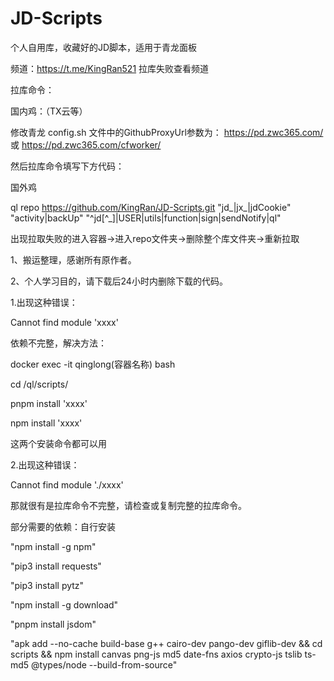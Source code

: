 # JD-Scripts
个人自用库，收藏好的JD脚本，适用于青龙面板

频道：https://t.me/KingRan521   拉库失败查看频道

拉库命令：

国内鸡：（TX云等）

修改青龙 config.sh 文件中的GithubProxyUrl参数为：
https://pd.zwc365.com/ 或 
https://pd.zwc365.com/cfworker/

然后拉库命令填写下方代码：

国外鸡 

ql repo https://github.com/KingRan/JD-Scripts.git "jd_|jx_|jdCookie" "activity|backUp" "^jd[^_]|USER|utils|function|sign|sendNotify|ql"

出现拉取失败的进入容器→进入repo文件夹→删除整个库文件夹→重新拉取

1、搬运整理，感谢所有原作者。

2、个人学习目的，请下载后24小时内删除下载的代码。


1.出现这种错误：

Cannot find module 'xxxx'

依赖不完整，解决方法：

docker exec -it qinglong(容器名称) bash

cd /ql/scripts/

pnpm install 'xxxx'

npm install 'xxxx'

这两个安装命令都可以用

2.出现这种错误：

Cannot find module './xxxx'

那就很有是拉库命令不完整，请检查或复制完整的拉库命令。

部分需要的依赖：自行安装

"npm install -g npm"

"pip3 install requests"

"pip3 install pytz"

"npm install -g download"

"pnpm install jsdom"

"apk add --no-cache build-base g++ cairo-dev pango-dev giflib-dev && cd scripts && npm install canvas png-js md5 date-fns axios crypto-js tslib ts-md5 @types/node --build-from-source"

